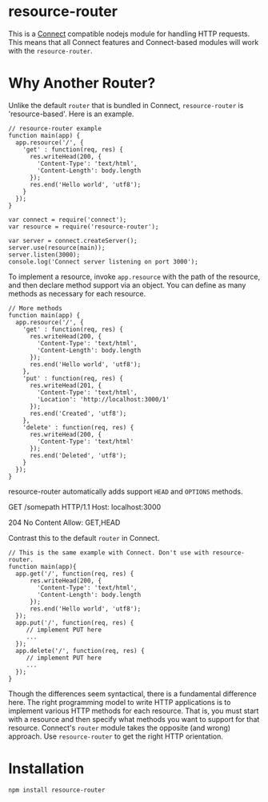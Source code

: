 
# resource-router

This is a [Connect](https://github.com/senchalabs/connect) compatible nodejs module for handling HTTP requests. This
means that all Connect features and Connect-based modules will work with the `resource-router`.

# Why Another Router?

Unlike the default `router` that is bundled in Connect, `resource-router` is 'resource-based'. Here is an example.

    // resource-router example
    function main(app) {
      app.resource('/', {
        'get' : function(req, res) {
          res.writeHead(200, {
            'Content-Type': 'text/html',
            'Content-Length': body.length
          });
          res.end('Hello world', 'utf8');
        }
      });
    }

    var connect = require('connect');
    var resource = require('resource-router');

    var server = connect.createServer();
    server.use(resource(main));
    server.listen(3000);
    console.log('Connect server listening on port 3000');

To implement a resource, invoke `app.resource` with the path of the resource, and then declare method support via
an object. You can define as many methods as necessary for each resource.


    // More methods
    function main(app) {
      app.resource('/', {
        'get' : function(req, res) {
          res.writeHead(200, {
            'Content-Type': 'text/html',
            'Content-Length': body.length
          });
          res.end('Hello world', 'utf8');
        },
        'put' : function(req, res) {
          res.writeHead(201, {
            'Content-Type': 'text/html',
            'Location': 'http://localhost:3000/1'
          });
          res.end('Created', 'utf8');
        },
        'delete' : function(req, res) {
          res.writeHead(200, {
            'Content-Type': 'text/html'
          });
          res.end('Deleted', 'utf8');
        }
      });
    }

resource-router automatically adds support `HEAD` and `OPTIONS` methods.

   GET /somepath HTTP/1.1
   Host: localhost:3000

   204 No Content
   Allow: GET,HEAD

Contrast this to the default `router` in Connect.

    // This is the same example with Connect. Don't use with resource-router.
    function main(app){
      app.get('/', function(req, res) {
          res.writeHead(200, {
            'Content-Type': 'text/html',
            'Content-Length': body.length
          });
          res.end('Hello world', 'utf8');
      });
      app.put('/', function(req, res) {
         // implement PUT here
         ...
      });
      app.delete('/', function(req, res) {
         // implement PUT here
         ...
      });
    }

Though the differences seem syntactical, there is a fundamental difference here. The right programming model to
write HTTP applications is to implement various HTTP methods for each resource. That is, you must start with a
resource and then specify what methods you want to support for that resource. Connect's `router` module takes the
opposite (and wrong) approach. Use `resource-router` to get the right HTTP orientation.

# Installation

    npm install resource-router